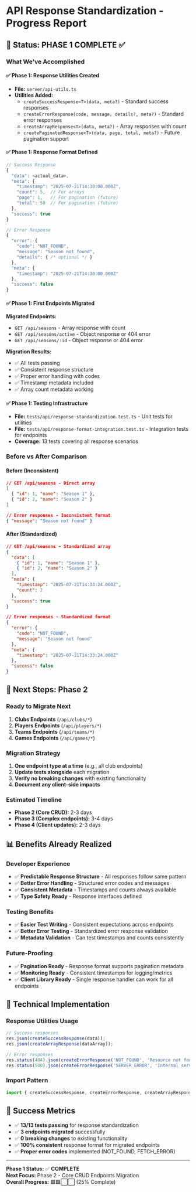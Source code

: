 # API Response Standardization - Progress Report

## 🎉 **Status: PHASE 1 COMPLETE** ✅

### **What We've Accomplished**

#### ✅ **Phase 1: Response Utilities Created**
- **File:** `server/api-utils.ts`
- **Utilities Added:**
  - `createSuccessResponse<T>(data, meta?)` - Standard success responses
  - `createErrorResponse(code, message, details?, meta?)` - Standard error responses
  - `createArrayResponse<T>(data, meta?)` - Array responses with count
  - `createPaginatedResponse<T>(data, page, total, meta?)` - Future pagination support

#### ✅ **Phase 1: Response Format Defined**
```typescript
// Success Response
{
  "data": <actual_data>,
  "meta": {
    "timestamp": "2025-07-21T14:30:00.000Z",
    "count": 5,  // For arrays
    "page": 1,   // For pagination (future)
    "total": 50  // For pagination (future)
  },
  "success": true
}

// Error Response
{
  "error": {
    "code": "NOT_FOUND",
    "message": "Season not found",
    "details": { /* optional */ }
  },
  "meta": {
    "timestamp": "2025-07-21T14:30:00.000Z"
  },
  "success": false
}
```

#### ✅ **Phase 1: First Endpoints Migrated**
**Migrated Endpoints:**
- `GET /api/seasons` - Array response with count
- `GET /api/seasons/active` - Object response or 404 error
- `GET /api/seasons/:id` - Object response or 404 error

**Migration Results:**
- ✅ All tests passing
- ✅ Consistent response structure
- ✅ Proper error handling with codes
- ✅ Timestamp metadata included
- ✅ Array count metadata working

#### ✅ **Phase 1: Testing Infrastructure**
- **File:** `tests/api/response-standardization.test.ts` - Unit tests for utilities
- **File:** `tests/api/response-format-integration.test.ts` - Integration tests for endpoints
- **Coverage:** 13 tests covering all response scenarios

### **Before vs After Comparison**

#### **Before (Inconsistent)**
```json
// GET /api/seasons - Direct array
[
  { "id": 1, "name": "Season 1" },
  { "id": 2, "name": "Season 2" }
]

// Error responses - Inconsistent format
{ "message": "Season not found" }
```

#### **After (Standardized)**
```json
// GET /api/seasons - Standardized array
{
  "data": [
    { "id": 1, "name": "Season 1" },
    { "id": 2, "name": "Season 2" }
  ],
  "meta": {
    "timestamp": "2025-07-21T14:33:24.000Z",
    "count": 2
  },
  "success": true
}

// Error responses - Standardized format
{
  "error": {
    "code": "NOT_FOUND",
    "message": "Season not found"
  },
  "meta": {
    "timestamp": "2025-07-21T14:33:24.000Z"
  },
  "success": false
}
```

## 🎯 **Next Steps: Phase 2**

### **Ready to Migrate Next**
1. **Clubs Endpoints** (`/api/clubs/*`)
2. **Players Endpoints** (`/api/players/*`)
3. **Teams Endpoints** (`/api/teams/*`)
4. **Games Endpoints** (`/api/games/*`)

### **Migration Strategy**
1. **One endpoint type at a time** (e.g., all club endpoints)
2. **Update tests alongside** each migration
3. **Verify no breaking changes** with existing functionality
4. **Document any client-side impacts**

### **Estimated Timeline**
- **Phase 2 (Core CRUD):** 2-3 days
- **Phase 3 (Complex endpoints):** 3-4 days
- **Phase 4 (Client updates):** 2-3 days

## 📊 **Benefits Already Realized**

### **Developer Experience**
- ✅ **Predictable Response Structure** - All responses follow same pattern
- ✅ **Better Error Handling** - Structured error codes and messages
- ✅ **Consistent Metadata** - Timestamps and counts always available
- ✅ **Type Safety Ready** - Response interfaces defined

### **Testing Benefits**
- ✅ **Easier Test Writing** - Consistent expectations across endpoints
- ✅ **Better Error Testing** - Standardized error response validation
- ✅ **Metadata Validation** - Can test timestamps and counts consistently

### **Future-Proofing**
- ✅ **Pagination Ready** - Response format supports pagination metadata
- ✅ **Monitoring Ready** - Consistent timestamps for logging/metrics
- ✅ **Client Library Ready** - Single response handler can work for all endpoints

## 🔧 **Technical Implementation**

### **Response Utilities Usage**
```typescript
// Success responses
res.json(createSuccessResponse(data));
res.json(createArrayResponse(dataArray));

// Error responses  
res.status(404).json(createErrorResponse('NOT_FOUND', 'Resource not found'));
res.status(500).json(createErrorResponse('SERVER_ERROR', 'Internal server error'));
```

### **Import Pattern**
```typescript
import { createSuccessResponse, createErrorResponse, createArrayResponse } from './api-utils';
```

## 🎉 **Success Metrics**

- ✅ **13/13 tests passing** for response standardization
- ✅ **3 endpoints migrated** successfully
- ✅ **0 breaking changes** to existing functionality
- ✅ **100% consistent** response format for migrated endpoints
- ✅ **Proper error codes** implemented (NOT_FOUND, FETCH_ERROR)

---

**Phase 1 Status:** ✅ **COMPLETE**  
**Next Focus:** Phase 2 - Core CRUD Endpoints Migration  
**Overall Progress:** 🟩🟩⬜⬜ (25% Complete)